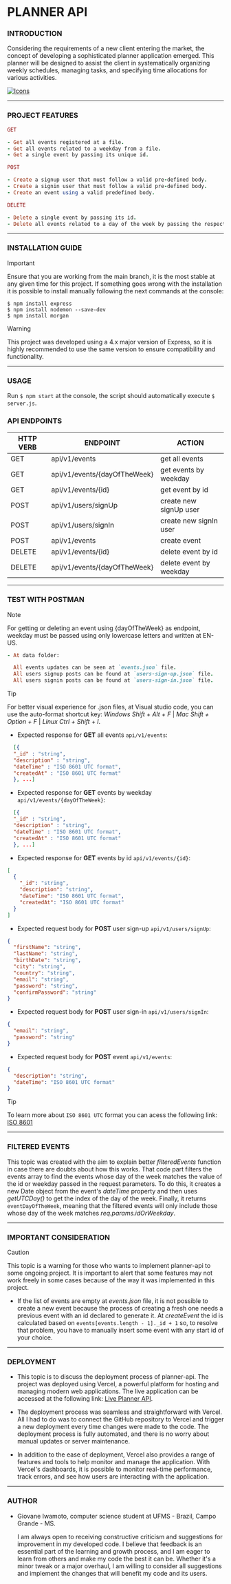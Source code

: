 # PLANNER API

### **INTRODUCTION**

Considering the requirements of a new client entering the market, the concept of developing a sophisticated planner application emerged. This planner will be designed to assist the client in systematically organizing weekly schedules, managing tasks, and specifying time allocations for various activities.

[![Icons](https://skillicons.dev/icons?i=js,nodejs,git,postman&theme=dark)](https://skillicons.dev)

---

### **PROJECT FEATURES**

```ruby
GET

- Get all events registered at a file.
- Get all events related to a weekday from a file.
- Get a single event by passing its unique id.

POST

- Create a signup user that must follow a valid pre-defined body.
- Create a signin user that must follow a valid pre-defined body.
- Create an event using a valid predefined body.

DELETE

- Delete a single event by passing its id.
- Delete all events related to a day of the week by passing the respective weekday.
```

---

### **INSTALLATION GUIDE**

> [!IMPORTANT]
> Ensure that you are working from the main branch, it is the most stable at any given time for this project. If something goes wrong with the installation it is possible to install manually following the next commands at the console:

```shell
$ npm install express
$ npm install nodemon --save-dev
$ npm install morgan
```

> [!WARNING]
> This project was developed using a 4.x major version of Express, so it is highly recommended to use the same version to ensure compatibility and functionality.

---

### **USAGE**

Run `$ npm start` at the console, the script should automatically execute `$ server.js`.

### **API ENDPOINTS**

| **HTTP VERB** | **ENDPOINT**                 | **ACTION**              |
| ------------- | ---------------------------- | ----------------------- |
| GET           | api/v1/events                | get all events          |
| GET           | api/v1/events/{dayOfTheWeek} | get events by weekday   |
| GET           | api/v1/events/{id}           | get event by id         |
| POST          | api/v1/users/signUp          | create new signUp user  |
| POST          | api/v1/users/signIn          | create new signIn user  |
| POST          | api/v1/events                | create event            |
| DELETE        | api/v1/events/{id}           | delete event by id      |
| DELETE        | api/v1/events/{dayOfTheWeek} | delete event by weekday |

---

### **TEST WITH POSTMAN**

> [!NOTE]
> For getting or deleting an event using {dayOfTheWeek} as endpoint, weekday must be passed using only lowercase letters and written at EN-US.

```ruby
- At data folder:

  All events updates can be seen at `events.json` file.
  All users signup posts can be found at `users-sign-up.json` file.
  All users signin posts can be found at `users-sign-in.json` file.
```

> [!TIP]
> For better visual experience for .json files, at Visual studio code, you can use the auto-format shortcut key: _Windows Shift + Alt + F_ | _Mac Shift + Option + F_ | _Linux Ctrl + Shift + l_.

- Expected response for **GET** all events `api/v1/events`:

```json
  [{
  "_id" : "string",
  "description" : "string",
  "dateTime" : "ISO 8601 UTC format",
  "createdAt" : "ISO 8601 UTC format"
  }, ...]
```

- Expected response for **GET** events by weekday `api/v1/events/{dayOfTheWeek}`:

```json
  [{
  "_id" : "string",
  "description" : "string",
  "dateTime" : "ISO 8601 UTC format",
  "createdAt" : "ISO 8601 UTC format"
  }, ...]
```

- Expected response for **GET** events by id `api/v1/events/{id}`:

```json
[
  {
    "_id": "string",
    "description": "string",
    "dateTime": "ISO 8601 UTC format",
    "createdAt": "ISO 8601 UTC format"
  }
]
```

- Expected request body for **POST** user sign-up `api/v1/users/signUp`:

```json
{
  "firstName": "string",
  "lastName": "string",
  "birthDate": "string",
  "city": "string",
  "country": "string",
  "email": "string",
  "password": "string",
  "confirmPassword": "string"
}
```

- Expected request body for **POST** user sign-in `api/v1/users/signIn`:

```json
{
  "email": "string",
  "password": "string"
}
```

- Expected request body for **POST** event `api/v1/events`:

```json
{
  "description": "string",
  "dateTime": "ISO 8601 UTC format"
}
```

> [!TIP]
> To learn more about `ISO 8601 UTC` format you can acess the following link: [ISO 8601](https://documentation.sas.com/doc/en/vdmmlcdc/8.1/leforinforref/p1a0qt18rxydrkn1b0rtdfh2t8zs.htm#:~:text=UTC%20is%20a%20datetime%20value,ss%2B%7C%E2%80%93%20hh%3Amm)

---

### **FILTERED EVENTS**

This topic was created with the aim to explain better _filteredEvents_ function in case there are doubts about how this works. That code part filters the events array to find the events whose day of the week matches the value of the id or weekday passed in the request parameters. To do this, it creates a new Date object from the event's _dateTime_ property and then uses _getUTCDay()_ to get the index of the day of the week. Finally, it returns `eventDayOfTheWeek`, meaning that the filtered events will only include those whose day of the week matches _req.params.idOrWeekday_.

---

### **IMPORTANT CONSIDERATION**

> [!CAUTION]
> This topic is a warning for those who wants to implement planner-api to some ongoing project. It is important to alert that some features may not work freely in some cases because of the way it was implemented in this project.

- If the list of events are empty at _events.json_ file, it is not possible to create a new event because the process of creating a fresh one needs a previous event with an id declared to generate it. At _createEvent_ the id is calculated based on `events[events.length - 1]._id + 1` so, to resolve that problem, you have to manually insert some event with any start id of your choice.

---

### **DEPLOYMENT**

- This topic is to discuss the deployment process of planner-api. The project was deployed using Vercel, a powerful platform for hosting and managing modern web applications. The live application can be accessed at the following link: [Live Planner API](https://planner-api.vercel.app/).

- The deployment process was seamless and straightforward with Vercel. All I had to do was to connect the GitHub repository to Vercel and trigger a new deployment every time changes were made to the code. The deployment process is fully automated, and there is no worry about manual updates or server maintenance.

- In addition to the ease of deployment, Vercel also provides a range of features and tools to help monitor and manage the application. With Vercel's dashboards, it is possible to monitor real-time performance, track errors, and see how users are interacting with the application.

---

### **AUTHOR**

- Giovane Iwamoto, computer science student at UFMS - Brazil, Campo Grande - MS.

  I am always open to receiving constructive criticism and suggestions for improvement in my developed code. I believe that feedback is an essential part of the learning and growth process, and I am eager to learn from others and make my code the best it can be. Whether it's a minor tweak or a major overhaul, I am willing to consider all suggestions and implement the changes that will benefit my code and its users.
